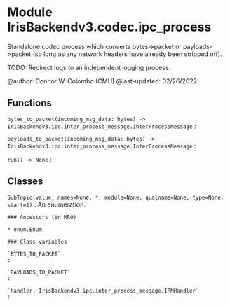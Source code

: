Module IrisBackendv3.codec.ipc_process
======================================
Standalone codec process which converts bytes->packet or payloads->packet 
(so long as any network headers have already been stripped off).

TODO: Redirect logs to an independent logging process.

@author: Connor W. Colombo (CMU)
@last-updated: 02/26/2022

Functions
---------

    
`bytes_to_packet(incoming_msg_data: bytes) ‑> IrisBackendv3.ipc.inter_process_message.InterProcessMessage`
:   

    
`payloads_to_packet(incoming_msg_data: bytes) ‑> IrisBackendv3.ipc.inter_process_message.InterProcessMessage`
:   

    
`run() ‑> None`
:   

Classes
-------

`SubTopic(value, names=None, *, module=None, qualname=None, type=None, start=1)`
:   An enumeration.

    ### Ancestors (in MRO)

    * enum.Enum

    ### Class variables

    `BYTES_TO_PACKET`
    :

    `PAYLOADS_TO_PACKET`
    :

    `handler: IrisBackendv3.ipc.inter_process_message.IPMHandler`
    :